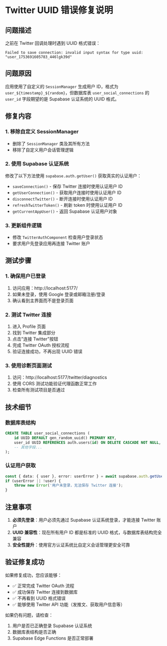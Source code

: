 # Twitter UUID 错误修复说明

## 问题描述
之前在 Twitter 回调处理时遇到 UUID 格式错误：
```
Failed to save connection: invalid input syntax for type uuid: "user_1753691605783_446lgk39d"
```

## 问题原因
应用使用了自定义的 `SessionManager` 生成用户 ID，格式为 `user_${timestamp}_${random}`，但数据库表 `user_social_connections` 的 `user_id` 字段期望的是 Supabase 认证系统的 UUID 格式。

## 修复内容

### 1. 移除自定义 SessionManager
- 删除了 `SessionManager` 类及其所有方法
- 移除了自定义用户会话管理逻辑

### 2. 使用 Supabase 认证系统
修改了以下方法使用 `supabase.auth.getUser()` 获取真实的认证用户：

- `saveConnection()` - 保存 Twitter 连接时使用认证用户 ID
- `getUserConnection()` - 获取用户连接时使用认证用户 ID  
- `disconnectTwitter()` - 断开连接时使用认证用户 ID
- `refreshTwitterToken()` - 刷新 token 时使用认证用户 ID
- `getCurrentAppUser()` - 返回 Supabase 认证用户对象

### 3. 更新组件逻辑
- 修改 `TwitterAuthComponent` 检查用户登录状态
- 要求用户先登录应用再连接 Twitter 账户

## 测试步骤

### 1. 确保用户已登录
1. 访问应用：http://localhost:5177/
2. 如果未登录，使用 Google 登录或邮箱注册/登录
3. 确认看到主界面而不是登录页面

### 2. 测试 Twitter 连接
1. 进入 Profile 页面
2. 找到 Twitter 集成部分
3. 点击"连接 Twitter"按钮
4. 完成 Twitter OAuth 授权流程
5. 验证连接成功，不再出现 UUID 错误

### 3. 使用诊断页面测试
1. 访问：http://localhost:5177/twitter/diagnostics
2. 使用 CORS 测试功能验证代理函数正常工作
3. 检查所有测试项目是否通过

## 技术细节

### 数据库表结构
```sql
CREATE TABLE user_social_connections (
    id UUID DEFAULT gen_random_uuid() PRIMARY KEY,
    user_id UUID REFERENCES auth.users(id) ON DELETE CASCADE NOT NULL,
    -- 其他字段...
);
```

### 认证用户获取
```typescript
const { data: { user }, error: userError } = await supabase.auth.getUser();
if (userError || !user) {
    throw new Error('用户未登录，无法保存 Twitter 连接');
}
```

## 注意事项

1. **必须先登录**：用户必须先通过 Supabase 认证系统登录，才能连接 Twitter 账户
2. **UUID 兼容性**：现在所有用户 ID 都是标准的 UUID 格式，与数据库表结构完全兼容
3. **安全性提升**：使用官方认证系统比自定义会话管理更安全可靠

## 验证修复成功

如果修复成功，您应该能够：
- ✅ 正常完成 Twitter OAuth 流程
- ✅ 成功保存 Twitter 连接到数据库
- ✅ 不再看到 UUID 格式错误
- ✅ 能够使用 Twitter API 功能（发推文、获取用户信息等）

如果仍有问题，请检查：
1. 用户是否已正确登录 Supabase 认证系统
2. 数据库表结构是否正确
3. Supabase Edge Functions 是否正常部署